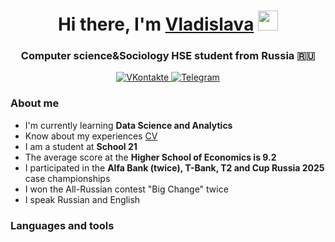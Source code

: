 <h1 align="center">Hi there, I'm <a href="https://daniilshat.ru/" target="_blank">Vladislava</a> 
<img src="https://github.com/blackcater/blackcater/raw/main/images/Hi.gif" height="32"/></h1>
<h3 align="center">Computer science&Sociology HSE student from Russia 🇷🇺</h3>

<div id="socials" align="center">
    <a href="https://vk.com/vladeno4ka">
        <img src="https://img.shields.io/badge/VK-blue?style=for-the-badge&logo=vk&logoColor=white" alt="VKontakte"/>
    </a>
    <a href="https://t.me/podkovko_05">
        <img src="https://img.shields.io/badge/Telegram-blue?style=for-the-badge&logo=telegram&logoColor=white" alt="Telegram"/>
    </a>
</div>

### About me
- I'm currently learning **Data Science and Analytics**
- Know about my experiences [CV](https://disk.yandex.ru/i/aT9NCr37tjR6cA)
- I am a student at **School 21**
- The average score at the **Higher School of Economics is 9.2**
- I participated in the **Alfa Bank (twice), T-Bank, T2 and Cup Russia 2025** case championships
- I won the All-Russian contest "Big Change" twice
- I speak Russian and English


### Languages and tools
<!DOCTYPE html>
<html lang="ru">
<head>
    <meta charset="UTF-8">
    <title></title>
    <style>
        .container {
            display: flex;
            justify-content: center;
            gap: 10px; 
        }
        
        .container img {
            max-width: 100%;
            height: auto;
        }
    </style>
</head>
<body>
    <div class="container">
        <img src="https://cdn.jsdelivr.net/gh/devicons/devicon@latest/icons/python/python-original.svg" title="python" width="40" height="40">
        <img src="https://cdn.jsdelivr.net/gh/devicons/devicon@latest/icons/mysql/mysql-original.svg" title="mysql" width="40" height="40">
        <img src="https://cdn.jsdelivr.net/gh/devicons/devicon@latest/icons/postgresql/postgresql-original.svg" title="postgresql" width="40" height="40">
        <img src="https://cdn.jsdelivr.net/gh/devicons/devicon@latest/icons/c/c-original.svg" title="c" width="40" height="40">
        <img src="https://cdn.jsdelivr.net/gh/devicons/devicon@latest/icons/git/git-original.svg" title="git" width="40" height="40">
        <img src="https://cdn.jsdelivr.net/gh/devicons/devicon@latest/icons/bash/bash-original.svg" title="bash" width="40" height="40">
        <img src="https://cdn.jsdelivr.net/gh/devicons/devicon@latest/icons/pandas/pandas-original-wordmark.svg" title="pandas" width="40" height="40">
        <img src="https://cdn.jsdelivr.net/gh/devicons/devicon@latest/icons/numpy/numpy-original.svg" title="numpy" width="40" height="40">
        <img src="https://cdn.jsdelivr.net/gh/devicons/devicon@latest/icons/pytest/pytest-original-wordmark.svg" title="pytest" width="40" height="40">
        <img src="https://cdn.jsdelivr.net/gh/devicons/devicon@latest/icons/scikitlearn/scikitlearn-original.svg" title="sclearn" width="40" height="40">
        <img src="https://cdn.jsdelivr.net/gh/devicons/devicon@latest/icons/figma/figma-original.svg" title="figma" width="40" height="40">
    </div>
</body>
</html>
          
          

          
          
                   

 
<!--
**podkovko-vladislava/podkovko-vladislava** is a ✨ _special_ ✨ repository because its `README.md` (this file) appears on your GitHub profile.

Here are some ideas to get you started:

- 🔭 I’m currently working on ...
- 🌱 I’m currently learning ...
- 👯 I’m looking to collaborate on ...
- 🤔 I’m looking for help with ...
- 💬 Ask me about ...
- 📫 How to reach me: ...
- 😄 Pronouns: ...
- ⚡ Fun fact: ...
-->
